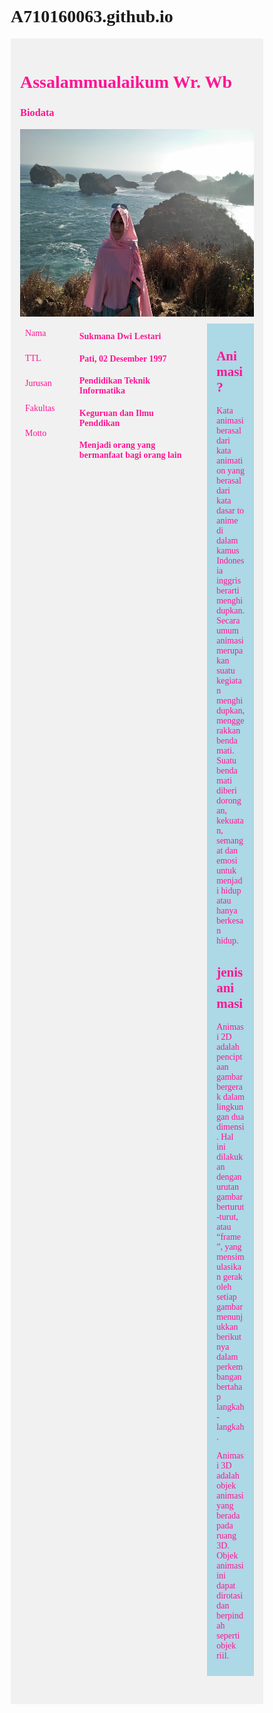 # A710160063.github.io
<html>
<head>
<meta name="viewport" content="width=device-width, initial-scale=1.0">
<style>
* {
  box-sizing: border-box;
}
.menu {
  float: left;
  width: 20%;
}
.menuitem {
  padding: 8px;
  margin-top: 7px;
  border-bottom: 1px solid #f1f1f1;
}
.main {
  float: left;
  width: 60%;
  padding: 0 20px;
  overflow: hidden;
}
.right {
  background-color: lightblue;
  float: left;
  width: 20%;
  padding: 10px 15px;
  margin-top: 7px;
}

@media only screen and (max-width:800px) {
  /* For tablets: */
  .main {
    width: 80%;
    padding: 0;
  }
  .right {
    width: 100%;
  }
}
@media only screen and (max-width:500px) {
  /* For mobile phones: */
  .menu, .main, .right {
    width: 100%;
  }
}
</style>
</head>
<body style="font-family:Verdana;">

<div style="background-color:#f1f1f1;padding:15px;">
  <font color="#FF1493">
 <h1>Assalammualaikum Wr. Wb</h1>
  <h3>Biodata</h3>
  <img src="dwi.jpg" style="width:400x;height:300px;">


<div style="overflow:auto"> 
  <div class="menu">
    <div class="menuitem">Nama</div>
    <div class="menuitem">TTL</div>
    <div class="menuitem">Jurusan</div>
    <div class="menuitem">Fakultas</div>
    <div class="menuitem">Motto</div>
  </div>

  <div class="main">
    <h4>Sukmana Dwi Lestari</h4>
    <h4>Pati, 02 Desember 1997</h4>
    <h4>Pendidikan Teknik Informatika</h4>
    <h4> Keguruan dan Ilmu Penddikan </h4>
    <h4> Menjadi orang yang bermanfaat bagi orang lain </h4>
  </div>

  <div class="right">
    <h2>Animasi?</h2>
    <p>Kata animasi berasal dari kata animation yang berasal dari kata dasar to anime di dalam kamus Indonesia inggris berarti menghidupkan. Secara umum animasi merupakan suatu kegiatan menghidupkan,menggerakkan benda mati. Suatu benda mati diberi dorongan, kekuatan, semangat dan emosi untuk menjadi hidup atau hanya berkesan hidup. </p>
    <h2>jenis animasi</h2>
    <p>Animasi 2D adalah penciptaan gambar bergerak dalam lingkungan dua dimensi. Hal ini dilakukan dengan urutan gambar berturut-turut, atau “frame”, yang mensimulasikan gerak oleh setiap gambar menunjukkan berikutnya dalam perkembangan bertahap langkah-langkah.</p>
      <p>Animasi 3D adalah objek animasi yang berada pada ruang 3D. Objek animasi ini dapat dirotasi dan berpindah seperti objek riil.</p>
  </div>
</div>


<div style="background-color:#f1f1f1;text-align:center;padding:14px;margin-top:2px;font-size:16px;"> </div>

